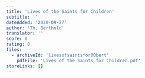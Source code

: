 ```yaml
---
title: 'Lives of the Saints for Children'
subtitle: ''
dateAdded: '2020-09-27'
author: 'Th. Berthold'
translator: ''
score: 0
rating: 0
files:
  - archiveId: 'livesofsaintsfor00bert'
    pdfFile: 'Lives of the Saints for Children.pdf'
storeLinks: []
---
```


